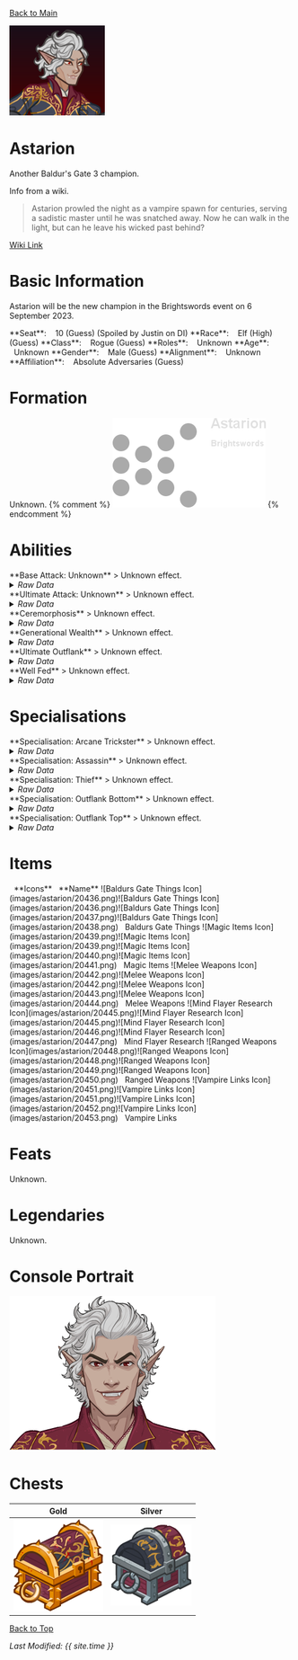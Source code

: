 [Back to Main](index.md)

![PC Portrait](images/astarion/portrait.png)

# Astarion

Another Baldur's Gate 3 champion.

Info from a wiki.
> Astarion prowled the night as a vampire spawn for centuries, serving a sadistic master until he was snatched away. Now he can walk in the light, but can he leave his wicked past behind?

[Wiki Link](https://baldursgate3.wiki.fextralife.com/Astarion)

# Basic Information

Astarion will be the new champion in the Brightswords event on 6 September 2023.

<span class="champStatsTableColumn">
    <span class="champStatsTableRow">
        <span class="champStatsTableInfoHeader">
            <span style="margin-right:4px;">**Seat**:</span>
        </span>
        <span class="champStatsTableInfoSmall">
            <span style="margin-left:8px;">10 (Guess) (Spoiled by Justin on DI)</span>
        </span>
    </span>
    <span class="champStatsTableRow">
        <span class="champStatsTableInfoHeader">
            <span style="margin-right:4px;">**Race**:</span>
        </span>
        <span class="champStatsTableInfoSmall">
            <span style="margin-left:8px;">Elf (High) (Guess)</span>
        </span>
    </span>
    <span class="champStatsTableRow">
        <span class="champStatsTableInfoHeader">
            <span style="margin-right:4px;">**Class**:</span>
        </span>
        <span class="champStatsTableInfoSmall">
            <span style="margin-left:8px;">Rogue (Guess)</span>
        </span>
    </span>
    <span class="champStatsTableRow">
        <span class="champStatsTableInfoHeader">
            <span style="margin-right:4px;">**Roles**:</span>
        </span>
        <span class="champStatsTableInfoSmall">
            <span style="margin-left:8px;">Unknown</span>
        </span>
    </span>
    <span class="champStatsTableRow">
        <span class="champStatsTableInfoHeader">
            <span style="margin-right:4px;">**Age**:</span>
        </span>
        <span class="champStatsTableInfoSmall">
            <span style="margin-left:8px;">Unknown</span>
        </span>
    </span>
    <span class="champStatsTableRow">
        <span class="champStatsTableInfoHeader">
            <span style="margin-right:4px;">**Gender**:</span>
        </span>
        <span class="champStatsTableInfoSmall">
            <span style="margin-left:8px;">Male (Guess)</span>
        </span>
    </span>
    <span class="champStatsTableRow">
        <span class="champStatsTableInfoHeader">
            <span style="margin-right:4px;">**Alignment**:</span>
        </span>
        <span class="champStatsTableInfoSmall">
            <span style="margin-left:8px;">Unknown</span>
        </span>
    </span>
    <span class="champStatsTableRow">
        <span class="champStatsTableInfoHeader">
            <span style="margin-right:4px;">**Affiliation**:</span>
        </span>
        <span class="champStatsTableInfoSmall">
            <span style="margin-left:8px;">Absolute Adversaries (Guess)</span>
        </span>
    </span>
</span>

# Formation

Unknown.
{% comment %}
![Formation Layout](images/astarion/formation.png)
{% endcomment %}

# Abilities

<div markdown="1" class="abilityBorder"><div markdown="1" class="abilityBorderInner">
**Base Attack: Unknown**
> Unknown effect.
<details><summary><em>Raw Data</em></summary>
<p>
<pre>
</pre>
</p>
</details>
</div></div>

<div markdown="1" class="abilityBorder"><div markdown="1" class="abilityBorderInner">
**Ultimate Attack: Unknown**
> Unknown effect.
<details><summary><em>Raw Data</em></summary>
<p>
<pre>
</pre>
</p>
</details>
</div></div>

<div markdown="1" class="abilityBorder"><div markdown="1" class="abilityBorderInner">
**Ceremorphosis**
> Unknown effect.
<details><summary><em>Raw Data</em></summary>
<p>
<pre>
{
    "p": 0,
    "v": 2,
    "id": 20421,
    "export_params": {"uses": ["icon"]},
    "type": 1,
    "graphic": "Icons/Events/2018Brightswords/Icon_Formation_AstarionCeremorphosis",
    "fs": 0
}
</pre>
</p>
</details>
</div></div>

<div markdown="1" class="abilityBorder"><div markdown="1" class="abilityBorderInner">
**Generational Wealth**
> Unknown effect.
<details><summary><em>Raw Data</em></summary>
<p>
<pre>
{
    "p": 0,
    "v": 2,
    "id": 20422,
    "export_params": {"uses": ["icon"]},
    "type": 1,
    "graphic": "Icons/Events/2018Brightswords/Icon_Formation_AstarionGenerationalWealth",
    "fs": 0
}
</pre>
</p>
</details>
</div></div>

<div markdown="1" class="abilityBorder"><div markdown="1" class="abilityBorderInner">
**Ultimate Outflank**
> Unknown effect.
<details><summary><em>Raw Data</em></summary>
<p>
<pre>
{
    "p": 0,
    "v": 2,
    "id": 20423,
    "export_params": {"uses": ["icon"]},
    "type": 1,
    "graphic": "Icons/Events/2018Brightswords/Icon_Formation_AstarionUltimateOutflank",
    "fs": 0
}
</pre>
</p>
</details>
</div></div>

<div markdown="1" class="abilityBorder"><div markdown="1" class="abilityBorderInner">
**Well Fed**
> Unknown effect.
<details><summary><em>Raw Data</em></summary>
<p>
<pre>
{
    "p": 0,
    "v": 2,
    "id": 20424,
    "export_params": {"uses": ["icon"]},
    "type": 1,
    "graphic": "Icons/Events/2018Brightswords/Icon_Formation_AstarionWellFed",
    "fs": 0
}
</pre>
</p>
</details>
</div></div>

# Specialisations

<div markdown="1" class="abilityBorder"><div markdown="1" class="abilityBorderInner">
**Specialisation: Arcane Trickster**
> Unknown effect.
<details><summary><em>Raw Data</em></summary>
<p>
<pre>
{
    "p": 0,
    "v": 2,
    "id": 20425,
    "export_params": {"uses": ["icon"]},
    "type": 1,
    "graphic": "Icons/Events/2018Brightswords/Icon_Specialization_AstarionArcaneTrickster",
    "fs": 0
}
</pre>
</p>
</details>
</div></div>

<div markdown="1" class="abilityBorder"><div markdown="1" class="abilityBorderInner">
**Specialisation: Assassin**
> Unknown effect.
<details><summary><em>Raw Data</em></summary>
<p>
<pre>
{
    "p": 0,
    "v": 2,
    "id": 20426,
    "export_params": {"uses": ["icon"]},
    "type": 1,
    "graphic": "Icons/Events/2018Brightswords/Icon_Specialization_AstarionAssassin",
    "fs": 0
}
</pre>
</p>
</details>
</div></div>

<div markdown="1" class="abilityBorder"><div markdown="1" class="abilityBorderInner">
**Specialisation: Thief**
> Unknown effect.
<details><summary><em>Raw Data</em></summary>
<p>
<pre>
{
    "p": 0,
    "v": 2,
    "id": 20429,
    "export_params": {"uses": ["icon"]},
    "type": 1,
    "graphic": "Icons/Events/2018Brightswords/Icon_Specialization_AstarionThief",
    "fs": 0
}
</pre>
</p>
</details>
</div></div>

<div markdown="1" class="abilityBorder"><div markdown="1" class="abilityBorderInner">
**Specialisation: Outflank Bottom**
> Unknown effect.
<details><summary><em>Raw Data</em></summary>
<p>
<pre>
{
    "p": 0,
    "v": 2,
    "id": 20427,
    "export_params": {"uses": ["icon"]},
    "type": 1,
    "graphic": "Icons/Events/2018Brightswords/Icon_Specialization_AstarionOutflankBottom",
    "fs": 0
}
</pre>
</p>
</details>
</div></div>

<div markdown="1" class="abilityBorder"><div markdown="1" class="abilityBorderInner">
**Specialisation: Outflank Top**
> Unknown effect.
<details><summary><em>Raw Data</em></summary>
<p>
<pre>
{
    "p": 0,
    "v": 2,
    "id": 20428,
    "export_params": {"uses": ["icon"]},
    "type": 1,
    "graphic": "Icons/Events/2018Brightswords/Icon_Specialization_AstarionOutflankTop",
    "fs": 0
}
</pre>
</p>
</details>
</div></div>

# Items

<span class="itemTableColumn">
    <span class="itemTableRowHeader">
        <span class="itemTableIcon">
            <span style="margin-left:8px;">**Icons**</span>
        </span>
        <span class="itemTableNameSmall">
            <span style="margin-left: 8px;">**Name**</span>
        </span>
    </span>
    <span class="itemTableRow">
        <span class="itemTableIcon">
            <span class="itemTableIcon1">![Baldurs Gate Things Icon](images/astarion/20436.png)</span><span class="itemTableIcon2">![Baldurs Gate Things Icon](images/astarion/20436.png)</span><span class="itemTableIcon3">![Baldurs Gate Things Icon](images/astarion/20437.png)</span><span class="itemTableIcon4">![Baldurs Gate Things Icon](images/astarion/20438.png)</span>
        </span>
        <span class="itemTableNameSmall">
            <span style="margin-left: 8px;">Baldurs Gate Things</span>
        </span>
    </span>
    <span class="itemTableRow">
        <span class="itemTableIcon">
            <span class="itemTableIcon1">![Magic Items Icon](images/astarion/20439.png)</span><span class="itemTableIcon2">![Magic Items Icon](images/astarion/20439.png)</span><span class="itemTableIcon3">![Magic Items Icon](images/astarion/20440.png)</span><span class="itemTableIcon4">![Magic Items Icon](images/astarion/20441.png)</span>
        </span>
        <span class="itemTableNameSmall">
            <span style="margin-left: 8px;">Magic Items</span>
        </span>
    </span>
    <span class="itemTableRow">
        <span class="itemTableIcon">
            <span class="itemTableIcon1">![Melee Weapons Icon](images/astarion/20442.png)</span><span class="itemTableIcon2">![Melee Weapons Icon](images/astarion/20442.png)</span><span class="itemTableIcon3">![Melee Weapons Icon](images/astarion/20443.png)</span><span class="itemTableIcon4">![Melee Weapons Icon](images/astarion/20444.png)</span>
        </span>
        <span class="itemTableNameSmall">
            <span style="margin-left: 8px;">Melee Weapons</span>
        </span>
    </span>
    <span class="itemTableRow">
        <span class="itemTableIcon">
            <span class="itemTableIcon1">![Mind Flayer Research Icon](images/astarion/20445.png)</span><span class="itemTableIcon2">![Mind Flayer Research Icon](images/astarion/20445.png)</span><span class="itemTableIcon3">![Mind Flayer Research Icon](images/astarion/20446.png)</span><span class="itemTableIcon4">![Mind Flayer Research Icon](images/astarion/20447.png)</span>
        </span>
        <span class="itemTableNameSmall">
            <span style="margin-left: 8px;">Mind Flayer Research</span>
        </span>
    </span>
    <span class="itemTableRow">
        <span class="itemTableIcon">
            <span class="itemTableIcon1">![Ranged Weapons Icon](images/astarion/20448.png)</span><span class="itemTableIcon2">![Ranged Weapons Icon](images/astarion/20448.png)</span><span class="itemTableIcon3">![Ranged Weapons Icon](images/astarion/20449.png)</span><span class="itemTableIcon4">![Ranged Weapons Icon](images/astarion/20450.png)</span>
        </span>
        <span class="itemTableNameSmall">
            <span style="margin-left: 8px;">Ranged Weapons</span>
        </span>
    </span>
    <span class="itemTableRow">
        <span class="itemTableIcon">
            <span class="itemTableIcon1">![Vampire Links Icon](images/astarion/20451.png)</span><span class="itemTableIcon2">![Vampire Links Icon](images/astarion/20451.png)</span><span class="itemTableIcon3">![Vampire Links Icon](images/astarion/20452.png)</span><span class="itemTableIcon4">![Vampire Links Icon](images/astarion/20453.png)</span>
        </span>
        <span class="itemTableNameSmall">
            <span style="margin-left: 8px;">Vampire Links</span>
        </span>
    </span>
</span>

# Feats

Unknown.

# Legendaries

Unknown.

# Console Portrait

![Console Portrait](images/astarion/console.png)

# Chests

| Gold | Silver |
|---|---|
| ![Gold Chest](images/astarion/chest_gold.png) | ![Silver Chest](images/astarion/chest_silver.png) |

[Back to Top](#top)

*Last Modified: {{ site.time }}*